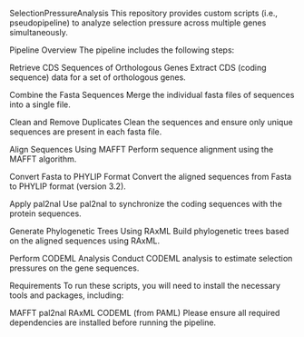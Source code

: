 SelectionPressureAnalysis
This repository provides custom scripts (i.e., pseudopipeline) to analyze selection pressure across multiple genes simultaneously.

Pipeline Overview
The pipeline includes the following steps:

Retrieve CDS Sequences of Orthologous Genes
Extract CDS (coding sequence) data for a set of orthologous genes.

Combine the Fasta Sequences
Merge the individual fasta files of sequences into a single file.

Clean and Remove Duplicates
Clean the sequences and ensure only unique sequences are present in each fasta file.

Align Sequences Using MAFFT
Perform sequence alignment using the MAFFT algorithm.

Convert Fasta to PHYLIP Format
Convert the aligned sequences from Fasta to PHYLIP format (version 3.2).

Apply pal2nal
Use pal2nal to synchronize the coding sequences with the protein sequences.

Generate Phylogenetic Trees Using RAxML
Build phylogenetic trees based on the aligned sequences using RAxML.

Perform CODEML Analysis
Conduct CODEML analysis to estimate selection pressures on the gene sequences.

Requirements
To run these scripts, you will need to install the necessary tools and packages, including:

MAFFT
pal2nal
RAxML
CODEML (from PAML)
Please ensure all required dependencies are installed before running the pipeline.

